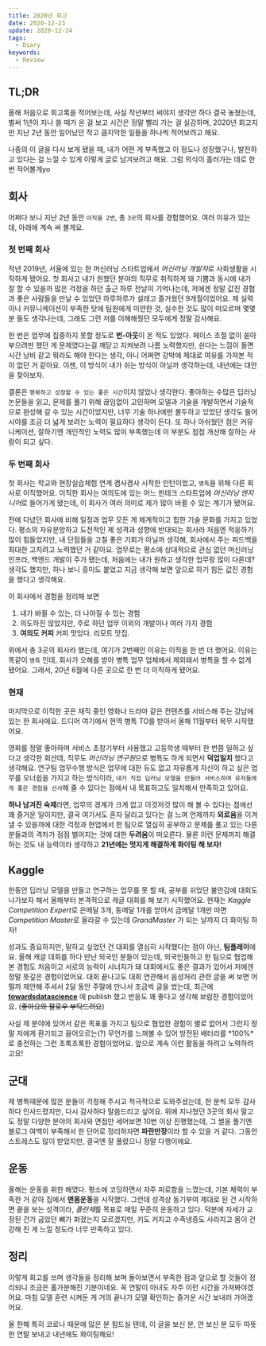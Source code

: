 ```yaml
---
title: 2020년 회고
date: 2020-12-23
update: 2020-12-24
tags:
  - Diary
keywords:
  - Review
---
```


## TL;DR

올해 처음으로 회고록을 적어보는데, 사실 작년부터 써야지 생각만 하다 결국 놓쳤는데, 벌써 1년이 지나 쓸 때가 온 걸 보고 시간은 정말 빨리 가는 걸 실감하며, 2020년 회고지만 지난 2년 동안 일어났던 작고 큼지막한 일들을 하나씩 적어보려고 해요.

나중의 이 글을 다시 보게 됐을 때, 내가 어떤 게 부족했고 이 정도나 성장했구나, 발전하고 있다는 걸 느낄 수 있게 이렇게 글로 남겨보려고 해요. 그럼 의식이 흘러가는 데로 한번 적어볼게yo

## 회사

어쩌다 보니 지난 2년 동안 `이직을 2번`, 총 `3곳`의 회사를 경험했어요. 여러 이유가 있는데, 아래에 계속 써 볼게요.

### 첫 번째 회사

작년 2019년, 서울에 있는 한 머신러닝 스타트업에서 *머신러닝 개발자*로 사회생활을 시작하게 됐어요. 첫 회사고 내가 원했던 분야의 직무로 취직하게 돼 기쁨과 동시에 내가 잘 할 수 있을까 많은 걱정을 하던 출근 하루 전날이 기억나는데, 저에겐 정말 값진 경험과 좋은 사람들을 만날 수 있었던 하루하루가 설레고 즐거웠던 9개월이었어요. 제 실력이나 커뮤니케이션이 부족한 탓에 팀원에게 미안한 것, 실수한 것도 많이 떠오르며 몇몇 분 들도 생각나는데, 그래도 그런 저를 이해해줬던 모두에게 정말 감사해요.

한 번은 업무에 집중하지 못할 정도로 **번-아웃**이 온 적도 있었다. 페이스 조절 없이 쏟아부으려만 했던 게 문제였다는걸 깨닫고 지켜보려 나름 노력했지만, 쉰다는 느낌이 들면 시간 낭비 같고 뭐라도 해야 한다는 생각, 아니 어쩌면 강박에 제대로 여유를 가져본 적이 없던 거 같아요. 이젠, 이 방식이 내가 쉬는 방식이 아닐까 생각하는데, 내년에는 대안을 찾아보자.

결론은 `행복하고 성장할 수 있는 좋은 시간`이지 않았나 생각한다. 좋아하는 수많은 딥러닝 논문들을 읽고, 문제를 풀기 위해 끊임없이 고민하며 모델과 기술을 개발하면서 기술적으로 완성해 갈 수 있는 시간이었지만, 너무 기술 하나에만 몰두하고 있었단 생각도 들어 시야를 조금 더 넓게 보려는 노력이 필요하다 생각이 든다. 또 하나 아쉬웠던 점은 커뮤니케이션, 잘하기엔 개인적인 노력도 많이 부족했는데 이 부분도 점점 개선해 잘하는 사람이 되고 싶다.

### 두 번째 회사

첫 회사는 학교와 현장실습체험 연계 겸사겸사 시작한 인턴이었고, `병특`을 위해 다른 회사로 이직했어요. 이직한 회사는 여의도에 있는 어느 핀테크 스타트업에 *머신러닝 엔지니어*로 들어가게 됐는데, 이 회사가 여러 의미로 제가 많이 바뀔 수 있는 계기가 됐어요.

전에 다녔던 회사에 비해 일정과 업무 모든 게 체계적이고 힙한 기술 문화를 가지고 있었다. 평소의 자유분방하고 도전적인 제 성격과 성향에 반대되는 회사라 처음엔 적응하기 많이 힘들었지만, 내 단점들을 고칠 좋은 기회가 아닐까 생각해, 회사에서 주는 피드백을 최대한 고치려고 노력했던 거 같아요. 업무로는 평소에 상대적으로 관심 없던 머신러닝 인프라, 백엔드 개발이 주가 됐는데, 처음에는 내가 원하고 생각한 업무랑 많이 다른데? 생각도 했지만, 하나 보니 흥미도 붙었고 지금 생각해 보면 앞으로 하기 힘든 값진 경험을 했다고 생각해요.

이 회사에서 경험을 정리해 보면

1. 내가 바뀔 수 있는, 더 나아질 수 있는 경험
2. 의도하진 않았지만, 주로 하던 업무 이외의 개발이나 여러 가지 경험
3. **여의도 커피** 커피 맛있다. 리모트 맛집.

위에서 총 3곳의 회사라 했는데, 여기가 2번째인 이유는 이직을 한 번 더 했어요. 이유는 똑같이 `병특` 인데, 회사가 오해를 받아 병특 업무 업체에서 제외돼서 병특을 할 수 없게 됐어요. 그래서, 20년 6월에 다른 곳으로 한 번 더 이직하게 됐어요.

### 현재

마지막으로 이직한 곳은 재직 중인 영화나 드라마 같은 컨텐츠를 서비스해 주는 강남에 있는 한 회사에요. 드디어 여기에서 현역 병특 TO를 받아서 올해 11월부터 복무 시작했어요.

영화를 정말 좋아하며 서비스 초창기부터 사용했고 고등학생 때부터 한 번쯤 일하고 싶다고 생각한 회산데, 직무도 *머신러닝 연구원*으로 병특도 하게 되면서 **덕업일치** 했다고 생각해요. 연구팀 업무수행 방식은 업무에 대한 듀도 없고 자유롭게 자신이 하고 싶은 업무를 오너쉽을 가지고 하는 방식이라, `내가 직접 딥러닝 모델을 만들어 서비스하며 유저들에게 좋은 경험을 선사`해 줄 수 있다는 점에서 내 목표하고도 일치해서 만족하고 있어요.

**하나 남겨진 숙제**라면, 업무의 경계가 크게 없고 이것저것 많이 해 볼 수 있다는 점에선 꽤 즐거운 일이지만, 결국 여기서도 혼자 달리고 있다는 걸 느껴 언제까지 **외로움**을 이겨낼 수 있을까에 대한 걱정과 현업에서 한 팀으로 열심히 공부하고 문제를 풀고 있는 다른 분들과의 격차가 점점 벌어지는 것에 대한 **두려움**이 떠오른다. 물론 이런 문제까지 해결하는 것도 내 능력이라 생각하고 **21년에는 멋지게 해결하게 화이팅 해 보자!**

## Kaggle

한동안 딥러닝 모델을 만들고 연구하는 업무를 못 할 때, 공부를 쉬었단 불안감에 대회도 나가보자 해서 올해부터 본격적으로 캐글 대회를 해 보기 시작했어요. 현재는 *Kaggle Competition Expert*로 은메달 3개, 동메달 1개를 얻어서 금메달 1개만 따면 *Competition Master*로 올라갈 수 있는데 *GrandMaster* 가 되는 날까지 더 화이팅 하자!

성과도 중요하지만, 말하고 싶었던 건 대회를 열심히 시작했다는 점이 아닌, **팀플레이**에요. 올해 캐글 대회를 하다 만난 외국인 분들이 있는데, 외국인들하고 한 팀으로 협업해 본 경험도 처음이고 서로의 능력이 시너지가 돼 대회에서도 좋은 결과가 있어서 저에겐 정말 뜻깊은 경험이었어요. 대회 끝나고도 대회 연관해서 음성처리 관련 글을 써 보면 어떨까 제안해 주셔서 2달 동안 주말에 만나서 조금씩 글을 썼는데, 최근에 [**towardsdatascience**](https://towardsdatascience.com/detecting-sounds-with-deep-learning-ed9a41909da0) 에 publish 했고 반응도 꽤 좋다고 생각해 보람찬 경험이었어요. (~~좋아요와 팔로우 부탁드려요~~)

사실 제 분야에 있어서 같은 목표를 가지고 팀으로 협업한 경험이 별로 없어서 그런지 정말 저에게 환기되고 끓어오르는(?) 무언가를 느껴볼 수 있어 방전된  배터리를 *100%*로 충전하는 그런 초록초록한 경험이었어요. 앞으로 계속 이런 활동을 하려고 노력하려고요!

## 군대

제 병특때문에 많은 분들이 걱정해 주시고 적극적으로 도와주셨는데, 한 분씩 모두 감사하다 인사드렸지만, 다시 감사하다 말씀드리고 싶어요. 위에 지나쳤던 3곳의 회사 말고도 정말 다양한 분야의 회사와 면접만 세어보면 10번 이상 진행했는데, 그 썰을 풀기엔 블로그 여백이 부족해서 한 단어로 정리하자면 **파란만장**이라 할 수 있을 거 같다. 그동안 스트레스도 많이 받았지만, 결국엔 잘 풀렸으니 정말 다행이에요.

## 운동

올해는 운동을 위한 해였다. 평소에 코딩하면서 자주 피로함을 느꼈는데, 기본 체력이 부족한 거 같아 집에서 **맨몸운동**을 시작했다. 그런데 성격상 동기부여 제대로 된 건 시작하면 끝을 보는 성격이라, *플란체*를 목표로 매일 꾸준히 운동하고 있다. 덕분에 자세가 교정된 건가 굽었던 뼈가 펴졌는지 모르겠지만, 키도 커지고 수족냉증도 사라지고 몸이 건강해 진 게 느낄 정도라 너무 만족하고 있다.

## 정리

이렇게 회고를 쓰며 생각들을 정리해 보며 돌아보면서 부족한 점과 앞으로 할 것들이 정리되니 조금은 홀가분해진 기분이네요. 꼭 연말이 아녀도 자주 이런 시간을 가져봐야겠어요. 마침 모델 훈련 시켜둔 게 거의 끝나가 모델 확인하는 즐거운 시간 보내러 가야겠어요.

올 한해 특히 코로나 때문에 많은 분 힘드실 텐데, 이 글을 보신 분, 안 보신 분 모두 따뜻한 연말 보내고 내년에도 화이팅해요!
